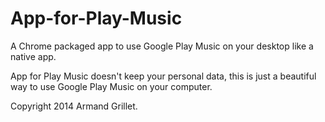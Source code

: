 App-for-Play-Music
==================

A Chrome packaged app to use Google Play Music on your desktop like a native app.
 
App for Play Music doesn't keep your personal data, this is just a beautiful way to use Google Play Music on your computer.

Copyright 2014 Armand Grillet.
